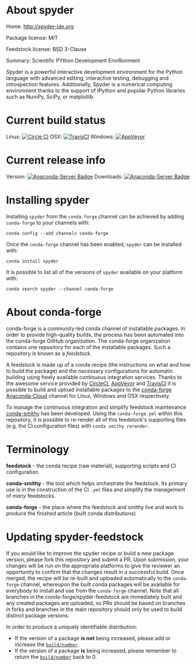 About spyder
============

Home: http://spyder-ide.org

Package license: MIT

Feedstock license: BSD 3-Clause

Summary: Scientific PYthon Development EnviRonment

Spyder is a powerful interactive development environment for the Python
language with advanced editing, interactive testing, debugging and
introspection features. Additionally, Spyder is a numerical computing
environment thanks to the support of IPython and popular Python libraries
such as NumPy, SciPy, or matplotlib.


Current build status
====================

Linux: [![Circle CI](https://circleci.com/gh/conda-forge/spyder-feedstock.svg?style=shield)](https://circleci.com/gh/conda-forge/spyder-feedstock)
OSX: [![TravisCI](https://travis-ci.org/conda-forge/spyder-feedstock.svg?branch=master)](https://travis-ci.org/conda-forge/spyder-feedstock)
Windows: [![AppVeyor](https://ci.appveyor.com/api/projects/status/github/conda-forge/spyder-feedstock?svg=True)](https://ci.appveyor.com/project/conda-forge/spyder-feedstock/branch/master)

Current release info
====================
Version: [![Anaconda-Server Badge](https://anaconda.org/conda-forge/spyder/badges/version.svg)](https://anaconda.org/conda-forge/spyder)
Downloads: [![Anaconda-Server Badge](https://anaconda.org/conda-forge/spyder/badges/downloads.svg)](https://anaconda.org/conda-forge/spyder)

Installing spyder
=================

Installing `spyder` from the `conda-forge` channel can be achieved by adding `conda-forge` to your channels with:

```
conda config --add channels conda-forge
```

Once the `conda-forge` channel has been enabled, `spyder` can be installed with:

```
conda install spyder
```

It is possible to list all of the versions of `spyder` available on your platform with:

```
conda search spyder --channel conda-forge
```


About conda-forge
=================

conda-forge is a community-led conda channel of installable packages.
In order to provide high-quality builds, the process has been automated into the
conda-forge GitHub organization. The conda-forge organization contains one repository
for each of the installable packages. Such a repository is known as a *feedstock*.

A feedstock is made up of a conda recipe (the instructions on what and how to build
the package) and the necessary configurations for automatic building using freely
available continuous integration services. Thanks to the awesome service provided by
[CircleCI](https://circleci.com/), [AppVeyor](http://www.appveyor.com/)
and [TravisCI](https://travis-ci.org/) it is possible to build and upload installable
packages to the [conda-forge](https://anaconda.org/conda-forge)
[Anaconda-Cloud](http://docs.anaconda.org/) channel for Linux, Windows and OSX respectively.

To manage the continuous integration and simplify feedstock maintenance
[conda-smithy](http://github.com/conda-forge/conda-smithy) has been developed.
Using the ``conda-forge.yml`` within this repository, it is possible to re-render all of
this feedstock's supporting files (e.g. the CI configuration files) with ``conda smithy rerender``.


Terminology
===========

**feedstock** - the conda recipe (raw material), supporting scripts and CI configuration.

**conda-smithy** - the tool which helps orchestrate the feedstock.
                   Its primary use is in the construction of the CI ``.yml`` files
                   and simplify the management of *many* feedstocks.

**conda-forge** - the place where the feedstock and smithy live and work to
                  produce the finished article (built conda distributions)


Updating spyder-feedstock
=========================

If you would like to improve the spyder recipe or build a new
package version, please fork this repository and submit a PR. Upon submission,
your changes will be run on the appropriate platforms to give the reviewer an
opportunity to confirm that the changes result in a successful build. Once
merged, the recipe will be re-built and uploaded automatically to the
`conda-forge` channel, whereupon the built conda packages will be available for
everybody to install and use from the `conda-forge` channel.
Note that all branches in the conda-forge/spyder-feedstock are
immediately built and any created packages are uploaded, so PRs should be based
on branches in forks and branches in the main repository should only be used to
build distinct package versions.

In order to produce a uniquely identifiable distribution:
 * If the version of a package **is not** being increased, please add or increase
   the [``build/number``](http://conda.pydata.org/docs/building/meta-yaml.html#build-number-and-string).
 * If the version of a package **is** being increased, please remember to return
   the [``build/number``](http://conda.pydata.org/docs/building/meta-yaml.html#build-number-and-string)
   back to 0.
